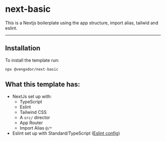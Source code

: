 # next-basic

This is a Nextjs boilerplate using the app structure, import alias, tailwid and eslint.


---

## Installation

To install the template run:
```
npx @vengxdor/next-basic
```

## What this template has:
- NextJs set up with:
  - TypeScript
  - Eslint
  - Tailwind CSS
  - A `src/` director
  - App Router
  - Import Alias `@/*`
- Eslint set up with Standard/TypeScript ([Eslint config](https://www.npmjs.com/package/eslint-config-ts-standard-next))

